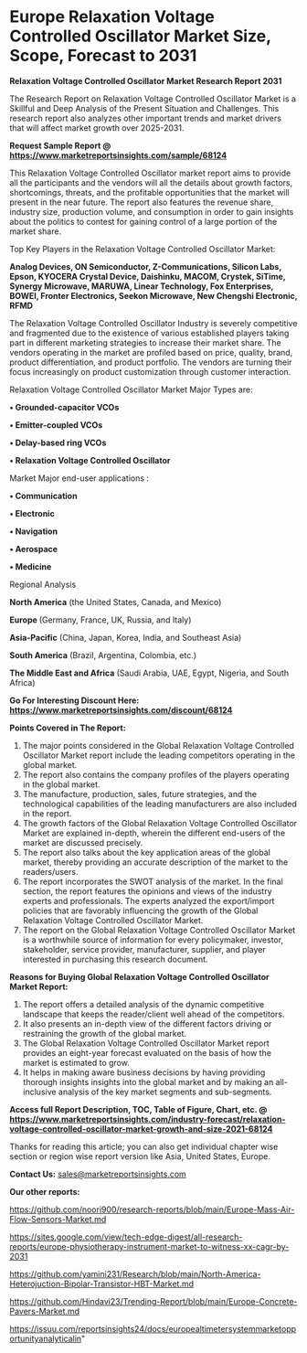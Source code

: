 # Europe Relaxation Voltage Controlled Oscillator Market Size, Scope, Forecast to 2031

<strong>Relaxation Voltage Controlled Oscillator Market Research Report 2031</strong>

The Research Report on Relaxation Voltage Controlled Oscillator Market is a Skillful and Deep Analysis of the Present Situation and Challenges. This research report also analyzes other important trends and market drivers that will affect market growth over 2025-2031.

<strong>Request Sample Report @ <a href=https://www.marketreportsinsights.com/sample/68124>https://www.marketreportsinsights.com/sample/68124</a></strong>

This Relaxation Voltage Controlled Oscillator market report aims to provide all the participants and the vendors will all the details about growth factors, shortcomings, threats, and the profitable opportunities that the market will present in the near future. The report also features the revenue share, industry size, production volume, and consumption in order to gain insights about the politics to contest for gaining control of a large portion of the market share.

Top Key Players in the Relaxation Voltage Controlled Oscillator Market:

<strong>Analog Devices, ON Semiconductor, Z-Communications, Silicon Labs, Epson, KYOCERA Crystal Device, Daishinku, MACOM, Crystek, SiTime, Synergy Microwave, MARUWA, Linear Technology, Fox Enterprises, BOWEI, Fronter Electronics, Seekon Microwave, New Chengshi Electronic, RFMD</strong>

The Relaxation Voltage Controlled Oscillator Industry is severely competitive and fragmented due to the existence of various established players taking part in different marketing strategies to increase their market share. The vendors operating in the market are profiled based on price, quality, brand, product differentiation, and product portfolio. The vendors are turning their focus increasingly on product customization through customer interaction.

Relaxation Voltage Controlled Oscillator Market Major Types are:

<strong>• Grounded-capacitor VCOs

• Emitter-coupled VCOs

• Delay-based ring VCOs

• Relaxation Voltage Controlled Oscillator</strong>

Market Major end-user applications :

<strong>• Communication

• Electronic

• Navigation

• Aerospace

• Medicine</strong>

Regional Analysis

</u><strong><b>North America</b></strong> (the United States, Canada, and Mexico)

<strong><b>Europe </b></strong>(Germany, France, UK, Russia, and Italy)

<strong><b>Asia-Pacific</b></strong> (China, Japan, Korea, India, and Southeast Asia)

<strong><b>South America</b></strong> (Brazil, Argentina, Colombia, etc.)

<strong><b>The Middle East and Africa</b></strong> (Saudi Arabia, UAE, Egypt, Nigeria, and South Africa)

<strong>Go For Interesting Discount Here: <a href=https://www.marketreportsinsights.com/discount/68124>https://www.marketreportsinsights.com/discount/68124</a></strong>

<strong>Points Covered in The Report:</strong>
<ol>
  <li>The major points considered in the Global Relaxation Voltage Controlled Oscillator Market report include the leading competitors operating in the global market.</li>
  <li>The report also contains the company profiles of the players operating in the global market.</li>
  <li>The manufacture, production, sales, future strategies, and the technological capabilities of the leading manufacturers are also included in the report.</li>
  <li>The growth factors of the Global Relaxation Voltage Controlled Oscillator Market are explained in-depth, wherein the different end-users of the market are discussed precisely.</li>
  <li>The report also talks about the key application areas of the global market, thereby providing an accurate description of the market to the readers/users.</li>
  <li>The report incorporates the SWOT analysis of the market. In the final section, the report features the opinions and views of the industry experts and professionals. The experts analyzed the export/import policies that are favorably influencing the growth of the Global Relaxation Voltage Controlled Oscillator Market.</li>
  <li>The report on the Global Relaxation Voltage Controlled Oscillator Market is a worthwhile source of information for every policymaker, investor, stakeholder, service provider, manufacturer, supplier, and player interested in purchasing this research document.</li>
</ol>
<strong>Reasons for Buying Global Relaxation Voltage Controlled Oscillator Market Report:</strong>

<ol>
  <li>The report offers a detailed analysis of the dynamic competitive landscape that keeps the reader/client well ahead of the competitors.</li>
  <li>It also presents an in-depth view of the different factors driving or restraining the growth of the global market.</li>
  <li>The Global Relaxation Voltage Controlled Oscillator Market report provides an eight-year forecast evaluated on the basis of how the market is estimated to grow.</li>
  <li>It helps in making aware business decisions by having providing thorough insights insights into the global market and by making an all-inclusive analysis of the key market segments and sub-segments.</li>
</ol>
<strong>Access full Report Description, TOC, Table of Figure, Chart, etc. @ <a href=https://www.marketreportsinsights.com/industry-forecast/relaxation-voltage-controlled-oscillator-market-growth-and-size-2021-68124>https://www.marketreportsinsights.com/industry-forecast/relaxation-voltage-controlled-oscillator-market-growth-and-size-2021-68124</a></strong>


Thanks for reading this article; you can also get individual chapter wise section or region wise report version like Asia, United States, Europe.

<strong>Contact Us:</strong>
sales@marketreportsinsights.com

<strong>Our other reports:</strong>

<a href=https://github.com/noori900/research-reports/blob/main/Europe-Mass-Air-Flow-Sensors-Market.md>https://github.com/noori900/research-reports/blob/main/Europe-Mass-Air-Flow-Sensors-Market.md</a>

<a href=https://sites.google.com/view/tech-edge-digest/all-research-reports/europe-physiotherapy-instrument-market-to-witness-xx-cagr-by-2031>https://sites.google.com/view/tech-edge-digest/all-research-reports/europe-physiotherapy-instrument-market-to-witness-xx-cagr-by-2031</a>

<a href=https://github.com/yamini231/Research/blob/main/North-America-Heterojuction-Bipolar-Transistor-HBT-Market.md>https://github.com/yamini231/Research/blob/main/North-America-Heterojuction-Bipolar-Transistor-HBT-Market.md</a>

<a href=https://github.com/Hindavi23/Trending-Report/blob/main/Europe-Concrete-Pavers-Market.md>https://github.com/Hindavi23/Trending-Report/blob/main/Europe-Concrete-Pavers-Market.md</a>

<a href=https://issuu.com/reportsinsights24/docs/europealtimetersystemmarketopportunityanalyticalin>https://issuu.com/reportsinsights24/docs/europealtimetersystemmarketopportunityanalyticalin</a>"
